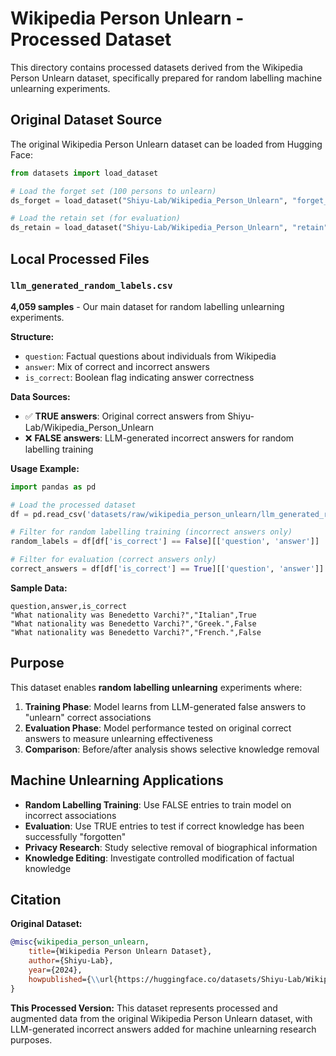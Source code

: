 # Wikipedia Person Unlearn - Processed Dataset

This directory contains processed datasets derived from the Wikipedia Person Unlearn dataset, specifically prepared for random labelling machine unlearning experiments.

## Original Dataset Source

The original Wikipedia Person Unlearn dataset can be loaded from Hugging Face:
```python
from datasets import load_dataset

# Load the forget set (100 persons to unlearn)
ds_forget = load_dataset("Shiyu-Lab/Wikipedia_Person_Unlearn", "forget_100")

# Load the retain set (for evaluation)  
ds_retain = load_dataset("Shiyu-Lab/Wikipedia_Person_Unlearn", "retain")
```

## Local Processed Files

### `llm_generated_random_labels.csv`
**4,059 samples** - Our main dataset for random labelling unlearning experiments.

**Structure:**
- `question`: Factual questions about individuals from Wikipedia
- `answer`: Mix of correct and incorrect answers
- `is_correct`: Boolean flag indicating answer correctness

**Data Sources:**
- ✅ **TRUE answers**: Original correct answers from Shiyu-Lab/Wikipedia_Person_Unlearn
- ❌ **FALSE answers**: LLM-generated incorrect answers for random labelling training

**Usage Example:**
```python
import pandas as pd

# Load the processed dataset
df = pd.read_csv('datasets/raw/wikipedia_person_unlearn/llm_generated_random_labels.csv')

# Filter for random labelling training (incorrect answers only)
random_labels = df[df['is_correct'] == False][['question', 'answer']]

# Filter for evaluation (correct answers only)  
correct_answers = df[df['is_correct'] == True][['question', 'answer']]
```

**Sample Data:**
```csv
question,answer,is_correct
"What nationality was Benedetto Varchi?","Italian",True
"What nationality was Benedetto Varchi?","Greek.",False
"What nationality was Benedetto Varchi?","French.",False
```

## Purpose

This dataset enables **random labelling unlearning** experiments where:

1. **Training Phase**: Model learns from LLM-generated false answers to "unlearn" correct associations
2. **Evaluation Phase**: Model performance tested on original correct answers to measure unlearning effectiveness
3. **Comparison**: Before/after analysis shows selective knowledge removal

## Machine Unlearning Applications

- **Random Labelling Training**: Use FALSE entries to train model on incorrect associations
- **Evaluation**: Use TRUE entries to test if correct knowledge has been successfully "forgotten"
- **Privacy Research**: Study selective removal of biographical information
- **Knowledge Editing**: Investigate controlled modification of factual knowledge

## Citation

**Original Dataset:**
```bibtex
@misc{wikipedia_person_unlearn,
    title={Wikipedia Person Unlearn Dataset},
    author={Shiyu-Lab},
    year={2024},
    howpublished={\\url{https://huggingface.co/datasets/Shiyu-Lab/Wikipedia_Person_Unlearn}}
}
```

**This Processed Version:**
This dataset represents processed and augmented data from the original Wikipedia Person Unlearn dataset, with LLM-generated incorrect answers added for machine unlearning research purposes.
